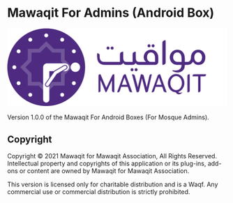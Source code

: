 # Mawaqit For Admins (Android Box)
![Mawaqit](assets/img/mawaqit_logo_light_with_text_horizontal_Background.png "Mawaqit logo")

Version 1.0.0 of the Mawaqit For Android Boxes (For Mosque Admins).

## Copyright

Copyright © 2021 Mawaqit for Mawaqit Association, All Rights Reserved.
Intellectual property and copyrights of this application or its plug-ins, add-ons or content are owned by Mawaqit for Mawaqit Association.

This version is licensed only for charitable distribution and is a Waqf. Any commercial use or commercial distribution is strictly prohibited.
